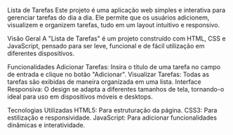   Lista de Tarefas
  Este projeto é uma aplicação web simples e interativa para gerenciar tarefas do dia a dia. Ele permite que os usuários adicionem, 
  visualizem e organizem tarefas, tudo em um layout intuitivo e responsivo.

 Visão Geral
 A "Lista de Tarefas" é um projeto construído com HTML, CSS e JavaScript, pensado para ser leve, funcional e de fácil utilização em diferentes dispositivos.

 Funcionalidades
Adicionar Tarefas: Insira o título de uma tarefa no campo de entrada e clique no botão "Adicionar".
Visualizar Tarefas: Todas as tarefas são exibidas de maneira organizada em uma lista.
Interface Responsiva: O design se adapta a diferentes tamanhos de tela, tornando-o ideal para uso em dispositivos móveis e desktops.

Tecnologias Utilizadas
HTML5: Para estruturação da página.
CSS3: Para estilização e responsividade.
JavaScript: Para adicionar funcionalidades dinâmicas e interatividade.
